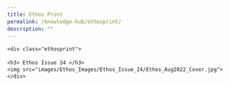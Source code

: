 ```yaml
---
title: Ethos Print
permalink: /knowledge-hub/ethosprint/
description: ""
---
```

<style>
	.ethosprint h3
	{
	color:maroon;
	border-bottom: 
	}
	
</style>
	<div class="ethosprint">
	
	<h3> Ethos Issue 24 </h3>
	<img src="images/Ethos_Images/Ethos_Issue_24/Ethos_Aug2022_Cover.jpg">
	</div>